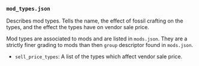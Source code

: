 ### `mod_types.json`

Describes mod types. Tells the name, the effect of fossil crafting on the types, and
the effect the types have on vendor sale price.

Mod types are associated to mods and are listed in `mods.json`. They are a strictly finer 
grading to mods than then `group` descriptor found in `mods.json`.
  
- `sell_price_types`: A list of the types which affect vendor sale price.  
